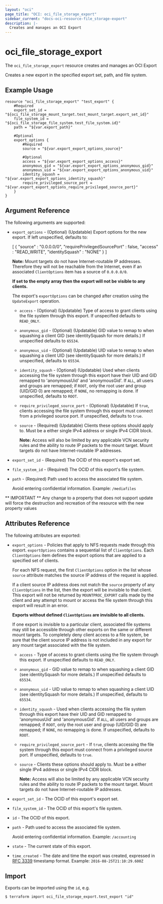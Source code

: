 ```yaml
---
layout: "oci"
page_title: "OCI: oci_file_storage_export"
sidebar_current: "docs-oci-resource-file_storage-export"
description: |-
  Creates and manages an OCI Export
---
```


# oci_file_storage_export
The `oci_file_storage_export` resource creates and manages an OCI Export

Creates a new export in the specified export set, path, and
file system.


## Example Usage

```hcl
resource "oci_file_storage_export" "test_export" {
	#Required
	export_set_id = "${oci_file_storage_mount_target.test_mount_target.export_set_id}"
	file_system_id = "${oci_file_storage_file_system.test_file_system.id}"
	path = "${var.export_path}"

	#Optional
	export_options {
		#Required
		source = "${var.export_export_options_source}"

		#Optional
		access = "${var.export_export_options_access}"
		anonymous_gid = "${var.export_export_options_anonymous_gid}"
		anonymous_uid = "${var.export_export_options_anonymous_uid}"
		identity_squash = "${var.export_export_options_identity_squash}"
		require_privileged_source_port = "${var.export_export_options_require_privileged_source_port}"
	}
}
```

## Argument Reference

The following arguments are supported:

* `export_options` - (Optional) (Updatable) Export options for the new export. If left unspecified, defaults to:

	[          {             "source" : "0.0.0.0/0",             "requirePrivilegedSourcePort" : false,             "access" : "READ_WRITE",             "identitySquash" : "NONE"           }        ]

	**Note:** Mount targets do not have Internet-routable IP   addresses.  Therefore they will not be reachable from the   Internet, even if an associated `ClientOptions` item has   a source of `0.0.0.0/0`.

	**If set to the empty array then the export will not be   visible to any clients.**

	The export's `exportOptions` can be changed after creation   using the `UpdateExport` operation. 
	* `access` - (Optional) (Updatable) Type of access to grant clients using the file system through this export. If unspecified defaults to `READ_ONLY`. 
	* `anonymous_gid` - (Optional) (Updatable) GID value to remap to when squashing a client GID (see identitySquash for more details.) If unspecified defaults to `65534`. 
	* `anonymous_uid` - (Optional) (Updatable) UID value to remap to when squashing a client UID (see identitySquash for more details.) If unspecified, defaults to `65534`. 
	* `identity_squash` - (Optional) (Updatable) Used when clients accessing the file system through this export have their UID and GID remapped to 'anonymousUid' and 'anonymousGid'. If `ALL`, all users and groups are remapped; if `ROOT`, only the root user and group (UID/GID 0) are remapped; if `NONE`, no remapping is done. If unspecified, defaults to `ROOT`. 
	* `require_privileged_source_port` - (Optional) (Updatable) If `true`, clients accessing the file system through this export must connect from a privileged source port. If unspecified, defaults to `true`. 
	* `source` - (Required) (Updatable) Clients these options should apply to. Must be a either single IPv4 address or single IPv4 CIDR block.

		**Note:** Access will also be limited by any applicable VCN security rules and the ability to route IP packets to the mount target. Mount targets do not have Internet-routable IP addresses. 
* `export_set_id` - (Required) The OCID of this export's export set.
* `file_system_id` - (Required) The OCID of this export's file system.
* `path` - (Required) Path used to access the associated file system.

	Avoid entering confidential information.  Example: `/mediafiles` 


** IMPORTANT **
Any change to a property that does not support update will force the destruction and recreation of the resource with the new property values

## Attributes Reference

The following attributes are exported:

* `export_options` - Policies that apply to NFS requests made through this export. `exportOptions` contains a sequential list of `ClientOptions`. Each `ClientOptions` item defines the export options that are applied to a specified set of clients.

	For each NFS request, the first `ClientOptions` option in the list whose `source` attribute matches the source IP address of the request is applied.

	If a client source IP address does not match the `source` property of any `ClientOptions` in the list, then the export will be invisible to that client. This export will not be returned by `MOUNTPROC_EXPORT` calls made by the client and any attempt to mount or access the file system through this export will result in an error.

	**Exports without defined `ClientOptions` are invisible to all clients.**

	If one export is invisible to a particular client, associated file systems may still be accessible through other exports on the same or different mount targets. To completely deny client access to a file system, be sure that the client source IP address is not included in any export for any mount target associated with the file system. 
	* `access` - Type of access to grant clients using the file system through this export. If unspecified defaults to `READ_ONLY`. 
	* `anonymous_gid` - GID value to remap to when squashing a client GID (see identitySquash for more details.) If unspecified defaults to `65534`. 
	* `anonymous_uid` - UID value to remap to when squashing a client UID (see identitySquash for more details.) If unspecified, defaults to `65534`. 
	* `identity_squash` - Used when clients accessing the file system through this export have their UID and GID remapped to 'anonymousUid' and 'anonymousGid'. If `ALL`, all users and groups are remapped; if `ROOT`, only the root user and group (UID/GID 0) are remapped; if `NONE`, no remapping is done. If unspecified, defaults to `ROOT`. 
	* `require_privileged_source_port` - If `true`, clients accessing the file system through this export must connect from a privileged source port. If unspecified, defaults to `true`. 
	* `source` - Clients these options should apply to. Must be a either single IPv4 address or single IPv4 CIDR block.

		**Note:** Access will also be limited by any applicable VCN security rules and the ability to route IP packets to the mount target. Mount targets do not have Internet-routable IP addresses. 
* `export_set_id` - The OCID of this export's export set.
* `file_system_id` - The OCID of this export's file system.
* `id` - The OCID of this export.
* `path` - Path used to access the associated file system.

	Avoid entering confidential information.  Example: `/accounting` 
* `state` - The current state of this export.
* `time_created` - The date and time the export was created, expressed in [RFC 3339](https://tools.ietf.org/rfc/rfc3339) timestamp format.  Example: `2016-08-25T21:10:29.600Z` 

## Import

Exports can be imported using the `id`, e.g.

```
$ terraform import oci_file_storage_export.test_export "id"
```
